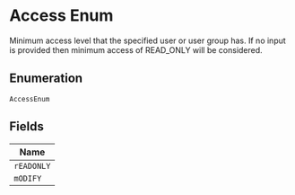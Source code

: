 
# Access Enum

Minimum access level that the specified user or user group has. If no input is provided then minimum access of READ_ONLY will be considered.

## Enumeration

`AccessEnum`

## Fields

| Name |
|  --- |
| `rEADONLY` |
| `mODIFY` |

